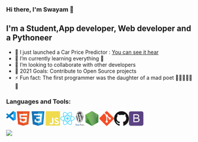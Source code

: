 ### Hi there, I'm Swayam 👋

## I'm a Student,App developer, Web developer and a Pythoneer

- 🔭 I just launched a Car Price Predictor : [You can see it hear][githubProject]
- 🌱 I’m currently learning everything 🤣
- 👯 I’m looking to collaborate with other developers
- 🥅 2021 Goals: Contribute to Open Source projects
- ⚡ Fun fact: The first programmer was the daughter of a mad poet 🤣🤣🤣🤣🤣🤣

### Languages and Tools:

<img align="left" alt="Visual Studio Code" width="26px" src="https://raw.githubusercontent.com/github/explore/80688e429a7d4ef2fca1e82350fe8e3517d3494d/topics/visual-studio-code/visual-studio-code.png" />
<img align="left" alt="HTML5" width="40px"  height="40px" src="https://raw.githubusercontent.com/devicons/devicon/master/icons/html5/html5-original.svg" />
<img align="left" alt="CSS3" width="40px"  height="40px"  src="https://raw.githubusercontent.com/devicons/devicon/master/icons/css3/css3-original.svg" />
<img align="left" alt="JavaScript" width="40px" height="40px"  src="https://raw.githubusercontent.com/devicons/devicon/master/icons/javascript/javascript-plain.svg" />
<img align="left" alt="React Native" width="40px"  height="40px" src="https://raw.githubusercontent.com/devicons/devicon/master/icons/react/react-original.svg" /><img align="left" alt="Wordpress" width="26px"  height="40px" src="https://raw.githubusercontent.com/devicons/devicon/master/icons/wordpress/wordpress-original.svg" />
<img align="left" alt="Node.js" width="40px"  height="40px" src="https://raw.githubusercontent.com/github/explore/80688e429a7d4ef2fca1e82350fe8e3517d3494d/topics/nodejs/nodejs.png" />
<img align="left" alt="Git" width="40px"  height="40px" src="https://raw.githubusercontent.com/devicons/devicon/master/icons/git/git-original.svg" />
<img align="left" alt="GitHub" width="40px"  height="40px" src="https://raw.githubusercontent.com/github/explore/78df643247d429f6cc873026c0622819ad797942/topics/github/github.png" />
<img align="left" alt="Boostrap" width="40px"  height="40px" src="https://raw.githubusercontent.com/devicons/devicon/master/icons/bootstrap/bootstrap-plain.svg" />

<br />
<br />
<br />


<!-- --- -->

<img src="https://github-readme-stats.vercel.app/api?username=swayamsaikar&show_icons=true&hide_border=true"/>

[githubProject]:https://github.com/swayamsaikar/car-price-prediction
